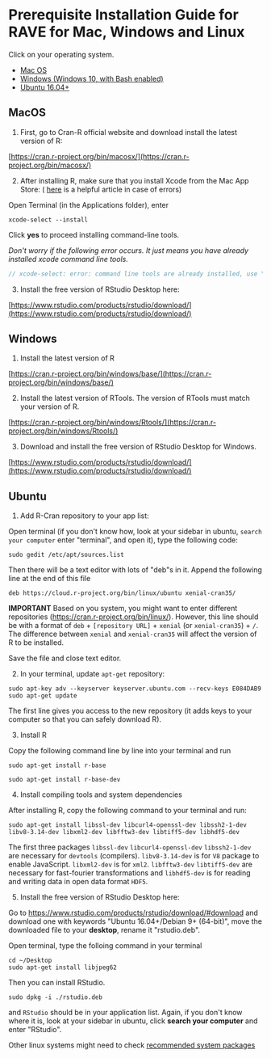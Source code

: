 # Prerequisite Installation Guide for RAVE for Mac, Windows and Linux

Click on your operating system.

+ [Mac OS](#macos)
+ [Windows (Windows 10, with Bash enabled)](#windows)
+ [Ubuntu 16.04+ ](#ubuntu)



## MacOS

1. First, go to Cran-R official website and download install the latest version of R:

[https://cran.r-project.org/bin/macosx/](https://cran.r-project.org/bin/macosx/)

2. After installing R, make sure that you install Xcode from the Mac App Store: ( [here](https://www.moncefbelyamani.com/how-to-install-xcode-homebrew-git-rvm-ruby-on-mac/) is a helpful article in case of errors)

Open Terminal (in the Applications folder), enter

```
xcode-select --install
```

Click **yes** to proceed installing command-line tools.

*Don't worry if the following error occurs. It just means you have already installed xcode command line tools.*

```javascript
// xcode-select: error: command line tools are already installed, use "Software Update" to install updates
```

3. Install the free version of RStudio Desktop here:

[https://www.rstudio.com/products/rstudio/download/](https://www.rstudio.com/products/rstudio/download/)

## Windows

1. Install the latest version of R

[https://cran.r-project.org/bin/windows/base/](https://cran.r-project.org/bin/windows/base/)

2. Install the latest version of RTools. The version of RTools must match your version of R. 

[https://cran.r-project.org/bin/windows/Rtools/](https://cran.r-project.org/bin/windows/Rtools/)

3. Download and install the free version of RStudio Desktop for Windows. 

[https://www.rstudio.com/products/rstudio/download/](https://www.rstudio.com/products/rstudio/download/)

## Ubuntu

1. Add R-Cran repository to your app list:

Open terminal (if you don't know how, look at your sidebar in ubuntu, `search your computer` enter "terminal", and open it), type the following code:

```
sudo gedit /etc/apt/sources.list
```

Then there will be a text editor with lots of "deb"s in it. Append the following line at the end of this file


```
deb https://cloud.r-project.org/bin/linux/ubuntu xenial-cran35/
```

**IMPORTANT** Based on you system, you might want to enter different repositories (https://cran.r-project.org/bin/linux/). However, this line should be with a format of `deb` + `[repository URL]` + `xenial` (or `xenial-cran35`) + `/`. The difference between `xenial` and `xenial-cran35` will affect the version of R to be installed.

Save the file and close text editor. 

2. In your terminal, update `apt-get` repository:

```
sudo apt-key adv --keyserver keyserver.ubuntu.com --recv-keys E084DAB9
sudo apt-get update
```

The first line gives you access to the new repository (it adds keys to your computer so that you can safely download R). 

3. Install R

Copy the following command line by line into your terminal and run

```
sudo apt-get install r-base
```

```
sudo apt-get install r-base-dev
```

4. Install compiling tools and system dependencies

After installing R, copy the following command to your terminal and run:

```
sudo apt-get install libssl-dev libcurl4-openssl-dev libssh2-1-dev libv8-3.14-dev libxml2-dev libfftw3-dev libtiff5-dev libhdf5-dev
```

The first three packages `libssl-dev` `libcurl4-openssl-dev` `libssh2-1-dev` are necessary for `devtools` (compilers). `libv8-3.14-dev` is for 
`V8` package to enable JavaScript. `libxml2-dev` is for `xml2`. `libfftw3-dev` `libtiff5-dev` are necessary for fast-fourier transformations and 
`libhdf5-dev` is for reading and writing data in open data format `HDF5`.

5. Install the free version of RStudio Desktop here:

Go to https://www.rstudio.com/products/rstudio/download/#download and download one with keywords "Ubuntu 16.04+/Debian 9+ (64-bit)", move the downloaded file to your **desktop**, rename it "rstudio.deb".

Open terminal, type the folloing command in your terminal

```
cd ~/Desktop
sudo apt-get install libjpeg62
```

Then you can install RStudio.

```
sudo dpkg -i ./rstudio.deb 
```

and `RStudio` should be in your application list. Again, if you don't know where it is, look at your sidebar in ubuntu, click **search your computer** and enter "RStudio".

Other linux systems might need to check [recommended system packages](./inst/markdowns/Installation_questions.md#recommended-settings)

